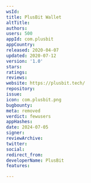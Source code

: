 ```yaml
---
wsId: 
title: PlusBit Wallet
altTitle: 
authors: 
users: 500
appId: com.plusbit
appCountry: 
released: 2020-04-07
updated: 2020-07-12
version: '1.0'
stars: 
ratings: 
reviews: 
website: https://plusbit.tech/
repository: 
issue: 
icon: com.plusbit.png
bugbounty: 
meta: removed
verdict: fewusers
appHashes: 
date: 2024-07-05
signer: 
reviewArchive: 
twitter: 
social: 
redirect_from: 
developerName: PlusBit
features: 

---
```


